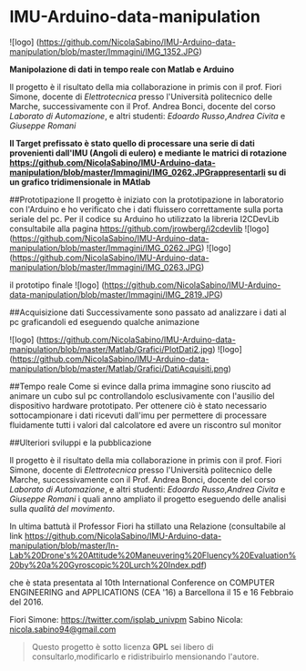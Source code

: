 # IMU-Arduino-data-manipulation
![logo] (https://github.com/NicolaSabino/IMU-Arduino-data-manipulation/blob/master/Immagini/IMG_1352.JPG)


**Manipolazione di dati in tempo reale con Matlab e Arduino**

Il progetto è il risultato della mia collaborazione in primis con il prof. Fiori Simone, docente di _Elettrotecnica_ presso l'Università politecnico delle Marche, successivamente con il Prof. Andrea Bonci, docente del corso  _Laborato di Automazione_, e altri studenti: _Edoardo Russo_,_Andrea Civita_ e _Giuseppe Romani_

**Il Target prefissato è stato quello di processare una serie di dati provenienti dall'IMU (Angoli di eulero) e mediante le matrici di rotazione https://github.com/NicolaSabino/IMU-Arduino-data-manipulation/blob/master/Immagini/IMG_0262.JPGrappresentarli su di un grafico tridimensionale in MAtlab**

##Prototipazione
Il progetto è iniziato con la prototipazione in laboratorio con l'Arduino e ho verificato che i dati fluissero correttamente sulla porta seriale del pc.
Per il codice su Arduino ho utilizzato la libreria I2CDevLib consultabile alla pagina https://github.com/jrowberg/i2cdevlib
![logo] (https://github.com/NicolaSabino/IMU-Arduino-data-manipulation/blob/master/Immagini/IMG_0262.JPG)
![logo] (https://github.com/NicolaSabino/IMU-Arduino-data-manipulation/blob/master/Immagini/IMG_0263.JPG)

il prototipo finale
![logo] (https://github.com/NicolaSabino/IMU-Arduino-data-manipulation/blob/master/Immagini/IMG_2819.JPG)

##Acquisizione dati
Successivamente sono passato ad analizzare i dati al pc graficandoli ed eseguendo qualche animazione

![logo] (https://github.com/NicolaSabino/IMU-Arduino-data-manipulation/blob/master/Matlab/Grafici/PlotDati2.jpg)
![logo] (https://github.com/NicolaSabino/IMU-Arduino-data-manipulation/blob/master/Matlab/Grafici/DatiAcquisiti.png)

##Tempo reale
Come si evince dalla prima immagine sono riuscito ad animare un cubo sul pc controllandolo esclusivamente con l'ausilio del dispositivo hardware prototipato.
Per ottenere ciò è stato necessario sottocampionare i dati ricevuti dall'imu per permettere di processare fluidamente tutti i valori dal calcolatore ed avere un riscontro sul monitor

##Ulteriori sviluppi e la pubblicazione

Il progetto è il risultato della mia collaborazione in primis con il prof. Fiori Simone, docente di _Elettrotecnica_ presso l'Università politecnico delle Marche, successivamente con il Prof. Andrea Bonci, docente del corso  _Laborato di Automazione_, e altri studenti: _Edoardo Russo_,_Andrea Civita_ e _Giuseppe Romani_ i quali anno ampliato il progetto 
eseguendo delle analisi sulla _qualità del movimento_.

In ultima battutà il Professor Fiori ha stillato una Relazione
(consultabile al link https://github.com/NicolaSabino/IMU-Arduino-data-manipulation/blob/master/In-Lab%20Drone's%20Attitude%20Maneuvering%20Fluency%20Evaluation%20by%20a%20Gyroscopic%20Lurch%20Index.pdf)

che è stata presentata al 10th International Conference on
COMPUTER ENGINEERING and APPLICATIONS (CEA '16) a Barcellona il 15 e 16 Febbraio del 2016.

Fiori Simone: https://twitter.com/isplab_univpm
Sabino Nicola: nicola.sabino94@gmail.com

>

>Questo progetto è sotto licenza **GPL** sei libero di consultarlo,modificarlo e ridistribuirlo mensionando l'autore.
